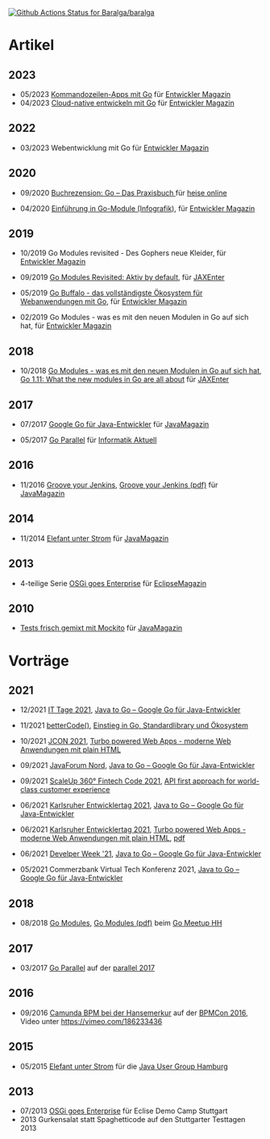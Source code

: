 [![Github Actions Status for Baralga/baralga](https://github.com/remast/remast.github.io/workflows/Build/badge.svg)](https://github.com/remast/remast.github.io/actions) 

# Artikel

## 2023
* 05/2023 [Kommandozeilen-Apps mit Go](https://entwickler.de/go/go-kommandozeilen-apps) für [Entwickler Magazin](https://entwickler.de/entwickler-magazin)
* 04/2023 [Cloud-native entwickeln mit Go](https://entwickler.de/go/cloud-native-go) für [Entwickler Magazin](https://entwickler.de/entwickler-magazin)

## 2022

* 03/2023 Webentwicklung mit Go für [Entwickler Magazin](https://entwickler.de/entwickler-magazin)

## 2020

* 09/2020 [Buchrezension: Go – Das Praxisbuch ](https://www.heise.de/hintergrund/Buchrezension-Go-Das-Praxisbuch-4888936.html) für [heise online](https://www.heise.de/)

* 04/2020 [Einführung in Go-Module (Infografik)](https://kiosk.entwickler.de/entwickler-magazin/entwickler-magazin-3-2020/einfuehrung-in-go-module/), für [Entwickler Magazin](https://entwickler.de/entwickler-magazin)

## 2019


* 10/2019 Go Modules revisited - Des Gophers neue Kleider, für [Entwickler Magazin](https://entwickler.de/entwickler-magazin)

* 09/2019 <a href="https://jaxenter.de/go-modules-revisited-86756">Go Modules Revisited: Aktiv by default</a>, für [JAXEnter](https://jaxenter.de)

* 05/2019 <a href="https://entwickler.de/leseproben/go-buffalo-579902227.html">Go Buffalo - das vollständigste Ökosystem für Webanwendungen mit Go</a>, für [Entwickler Magazin](https://entwickler.de/entwickler-magazin)

* 02/2019 Go Modules - was es mit den neuen Modulen in Go auf sich hat, für [Entwickler Magazin](https://entwickler.de/entwickler-magazin)

## 2018

* 10/2018 [Go Modules - was es mit den neuen Modulen in Go auf sich hat](https://jaxenter.de/go-modules-go-1-11-75835), [Go 1.11: What the new modules in Go are all about](https://devopsconference.de/blog/go-1-11-new-modules/) für [JAXEnter](https://jaxenter.de)

## 2017

* 07/2017 [Google Go für Java-Entwickler](https://jaxenter.de/google-go-golang-java-55356) für [JavaMagazin](https://jaxenter.de/magazine/java-magazin)

* 05/2017 [Go Parallel](https://www.informatik-aktuell.de/entwicklung/programmiersprachen/go-parallel.html) für [Informatik Aktuell](https://www.informatik-aktuell.de)

## 2016

* 11/2016 [Groove your Jenkins](https://jaxenter.de/groove-your-jenkins-49423), [Groove your Jenkins (pdf)](https://www.ppi.de/fileadmin/user_upload/Software-Entwicklung/Presse/Jm_Groove_your_Jenkins_08.16.pdf) für [JavaMagazin](https://jaxenter.de/magazine/java-magazin)

## 2014

* 11/2014 [Elefant unter Strom](https://jaxenter.de/elefant-unter-strom-270) für [JavaMagazin](https://jaxenter.de/magazine/java-magazin)

## 2013

* 4-teilige Serie [OSGi goes Enterprise](https://jaxenter.de/modulare-enterprise-osgi-anwendungen-lets-transact-4-3725) für [EclipseMagazin](https://jaxenter.de/magazine/eclipse-magazin)

## 2010
* [Tests frisch gemixt mit Mockito](https://jaxenter.de/tests-frisch-gemixt-mit-mockito-2-7468) für [JavaMagazin](https://jaxenter.de/magazine/java-magazin)

# Vorträge

## 2021

* 12/2021 [IT Tage 2021](https://www.ittage.informatik-aktuell.de), [Java to Go – Google Go für Java-Entwickler](https://www.ittage.informatik-aktuell.de/programm/2021/google-go-fuer-java-entwickler-java-to-go.html)

* 11/2021 [betterCode()](https://go.bettercode.eu/), [Einstieg in Go, Standardlibrary und Ökosystem](https://go.bettercode.eu/veranstaltung-13578-se-0-einstieg-in-go-standard-library-und-oekosystem.html)

* 10/2021 [JCON 2021](https://jcon.one/), [Turbo powered Web Apps - moderne Web Anwendungen mit plain HTML](https://jcon.sched.com/event/k7JV/turbo-powered-web-apps-moderne-web-anwendungen-mit-plain-html?iframe=no)

* 09/2021 [JavaForum Nord](https://javaforumnord.de/), [Java to Go – Google Go für Java-Entwickler](https://javaforumnord.de/)

* 09/2021 [ScaleUp 360° Fintech Code 2021](https://www.scale-up-360.com/en/fintech-code/agenda), [API first approach for world-class customer experience](https://www.scale-up-360.com/en/fintech-code/agenda)

* 06/2021 [Karlsruher Entwicklertag 2021](https://entwicklertag.de/karlsruhe/2021/), [Java to Go – Google Go für Java-Entwickler](https://entwicklertag.de/karlsruhe/2021/java-go-google-go-f-r)

* 06/2021 [Karlsruher Entwicklertag 2021](https://entwicklertag.de/karlsruhe/2021/), [Turbo powered Web Apps - moderne Web Anwendungen mit plain HTML](https://entwicklertag.de/karlsruhe/2021/turbo-powered-web-apps), [pdf](https://raw.githubusercontent.com/remast/remast.github.io/develop/talks/2021-06-09_Turbo_powered_Web_Apps.pdf)

* 06/2021 [Develper Week '21](https://www.developer-week.de), [Java to Go – Google Go für Java-Entwickler](https://www.developer-week.de/programm/#/talk/java-to-go-google-go-fur-java-entwickler)

* 05/2021 Commerzbank Virtual Tech Konferenz 2021, [Java to Go – Google Go für Java-Entwickler](https://raw.githubusercontent.com/remast/remast.github.io/develop/talks/2021-05-04_VirtualTechConf_Java_to_Go.pdf)

## 2018

* 08/2018 [Go Modules](https://docs.google.com/presentation/d/1NZrvgruD7Sn9lh6eA6xj65iYqIWX6ZjX-fPefOg16Dk/edit?usp=sharing), [Go Modules (pdf)](https://raw.githubusercontent.com/remast/remast.github.io/develop/talks/2018-08-23_GoMeetupHH_Go_Modules.pdf) beim [Go Meetup HH](https://www.meetup.com/de-DE/Go-User-Group-Hamburg/)

## 2017

* 03/2017 [Go Parallel](https://go-talks.appspot.com/github.com/remast/remast.github.io/talks/2017-03_parallel_Go-Parallel/go-parallel.slide) auf der [parallel 2017](https://www.parallelcon.de/)

## 2016

* 09/2016 [Camunda BPM bei der Hansemerkur](https://raw.githubusercontent.com/remast/remast.github.io/develop/talks/2016-09_BPMCon_Camunda_HanseMerkur.pdf) auf der [BPMCon 2016](https://camunda.com/events/camundacon/), Video unter https://vimeo.com/186233436

## 2015

* 05/2015 [Elefant unter Strom](https://raw.githubusercontent.com/remast/remast.github.io/develop/talks/2015-05_JUGS_HH_Elefant_unter_Strom.pdf) für die [Java User Group Hamburg](http://www.jughh.de)

## 2013

* 07/2013 [OSGi goes Enterprise](https://raw.githubusercontent.com/remast/remast.github.io/develop/talks/2013-07_EclipseDemoCamp_OSGi_goes_Enterprise.pdf) für Eclise Demo Camp Stuttgart
* 2013 Gurkensalat statt Spaghetticode auf den Stuttgarter Testtagen 2013
